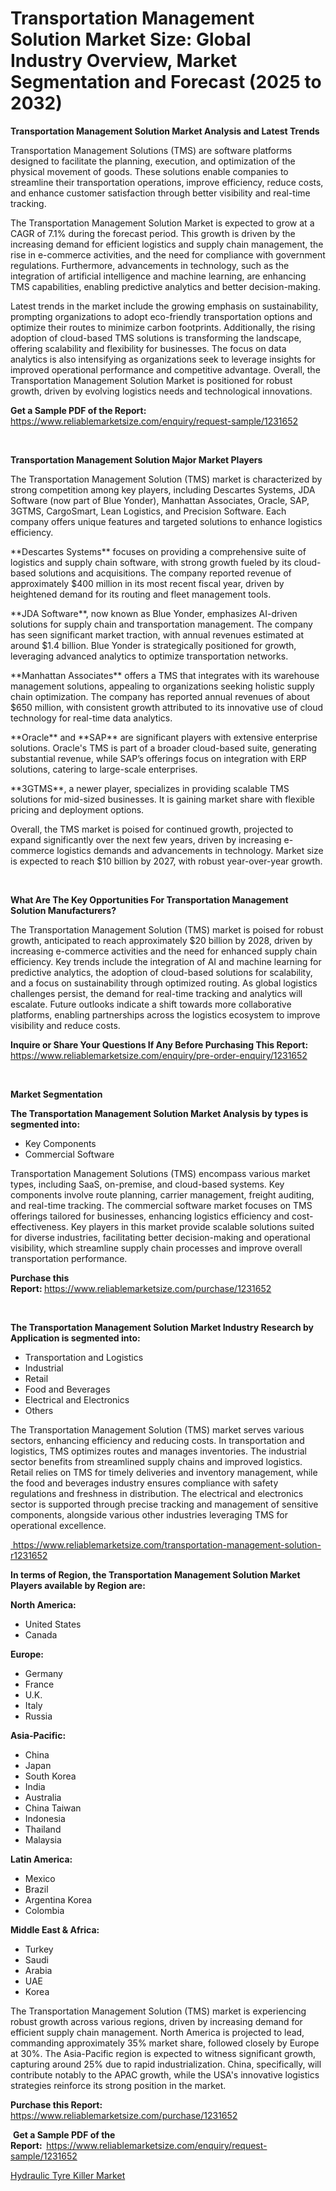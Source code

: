 <p><h1>Transportation Management Solution Market Size: Global Industry Overview, Market Segmentation and Forecast (2025 to 2032)</h1></p><p><strong>Transportation Management Solution Market Analysis and Latest Trends</strong></p>
<p><p>Transportation Management Solutions (TMS) are software platforms designed to facilitate the planning, execution, and optimization of the physical movement of goods. These solutions enable companies to streamline their transportation operations, improve efficiency, reduce costs, and enhance customer satisfaction through better visibility and real-time tracking.</p><p>The Transportation Management Solution Market is expected to grow at a CAGR of 7.1% during the forecast period. This growth is driven by the increasing demand for efficient logistics and supply chain management, the rise in e-commerce activities, and the need for compliance with government regulations. Furthermore, advancements in technology, such as the integration of artificial intelligence and machine learning, are enhancing TMS capabilities, enabling predictive analytics and better decision-making.</p><p>Latest trends in the market include the growing emphasis on sustainability, prompting organizations to adopt eco-friendly transportation options and optimize their routes to minimize carbon footprints. Additionally, the rising adoption of cloud-based TMS solutions is transforming the landscape, offering scalability and flexibility for businesses. The focus on data analytics is also intensifying as organizations seek to leverage insights for improved operational performance and competitive advantage. Overall, the Transportation Management Solution Market is positioned for robust growth, driven by evolving logistics needs and technological innovations.</p></p>
<p><strong>Get a Sample PDF of the Report:&nbsp;</strong> <a href="https://www.reliablemarketsize.com/enquiry/request-sample/1231652?utm_campaign=3101&utm_medium=2&utm_source=Github&utm_content=ia&utm_term=30032025&utm_id=transportation-management-solution">https://www.reliablemarketsize.com/enquiry/request-sample/1231652</a></p>
<p>&nbsp;</p>
<p><strong>Transportation Management Solution Major Market Players</strong></p>
<p><p>The Transportation Management Solution (TMS) market is characterized by strong competition among key players, including Descartes Systems, JDA Software (now part of Blue Yonder), Manhattan Associates, Oracle, SAP, 3GTMS, CargoSmart, Lean Logistics, and Precision Software. Each company offers unique features and targeted solutions to enhance logistics efficiency.</p><p>**Descartes Systems** focuses on providing a comprehensive suite of logistics and supply chain software, with strong growth fueled by its cloud-based solutions and acquisitions. The company reported revenue of approximately $400 million in its most recent fiscal year, driven by heightened demand for its routing and fleet management tools.</p><p>**JDA Software**, now known as Blue Yonder, emphasizes AI-driven solutions for supply chain and transportation management. The company has seen significant market traction, with annual revenues estimated at around $1.4 billion. Blue Yonder is strategically positioned for growth, leveraging advanced analytics to optimize transportation networks.</p><p>**Manhattan Associates** offers a TMS that integrates with its warehouse management solutions, appealing to organizations seeking holistic supply chain optimization. The company has reported annual revenues of about $650 million, with consistent growth attributed to its innovative use of cloud technology for real-time data analytics.</p><p>**Oracle** and **SAP** are significant players with extensive enterprise solutions. Oracle's TMS is part of a broader cloud-based suite, generating substantial revenue, while SAP’s offerings focus on integration with ERP solutions, catering to large-scale enterprises.</p><p>**3GTMS**, a newer player, specializes in providing scalable TMS solutions for mid-sized businesses. It is gaining market share with flexible pricing and deployment options.</p><p>Overall, the TMS market is poised for continued growth, projected to expand significantly over the next few years, driven by increasing e-commerce logistics demands and advancements in technology. Market size is expected to reach $10 billion by 2027, with robust year-over-year growth.</p></p>
<p>&nbsp;</p>
<p><strong>What Are The Key Opportunities For Transportation Management Solution Manufacturers?</strong></p>
<p><p>The Transportation Management Solution (TMS) market is poised for robust growth, anticipated to reach approximately $20 billion by 2028, driven by increasing e-commerce activities and the need for enhanced supply chain efficiency. Key trends include the integration of AI and machine learning for predictive analytics, the adoption of cloud-based solutions for scalability, and a focus on sustainability through optimized routing. As global logistics challenges persist, the demand for real-time tracking and analytics will escalate. Future outlooks indicate a shift towards more collaborative platforms, enabling partnerships across the logistics ecosystem to improve visibility and reduce costs.</p></p>
<p><strong>Inquire or Share Your Questions If Any Before Purchasing This Report:</strong> <a href="https://www.reliablemarketsize.com/enquiry/pre-order-enquiry/1231652?utm_campaign=3101&utm_medium=2&utm_source=Github&utm_content=ia&utm_term=30032025&utm_id=transportation-management-solution">https://www.reliablemarketsize.com/enquiry/pre-order-enquiry/1231652</a></p>
<p>&nbsp;</p>
<p><strong>Market Segmentation</strong></p>
<p><strong>The Transportation Management Solution Market Analysis by types is segmented into:</strong></p>
<p><ul><li>Key Components</li><li>Commercial Software</li></ul></p>
<p><p>Transportation Management Solutions (TMS) encompass various market types, including SaaS, on-premise, and cloud-based systems. Key components involve route planning, carrier management, freight auditing, and real-time tracking. The commercial software market focuses on TMS offerings tailored for businesses, enhancing logistics efficiency and cost-effectiveness. Key players in this market provide scalable solutions suited for diverse industries, facilitating better decision-making and operational visibility, which streamline supply chain processes and improve overall transportation performance.</p></p>
<p><strong>Purchase this Report:&nbsp;</strong><a href="https://www.reliablemarketsize.com/purchase/1231652?utm_campaign=3101&utm_medium=2&utm_source=Github&utm_content=ia&utm_term=30032025&utm_id=transportation-management-solution">https://www.reliablemarketsize.com/purchase/1231652</a></p>
<p>&nbsp;</p>
<p><strong>The Transportation Management Solution Market Industry Research by Application is segmented into:</strong></p>
<p><ul><li>Transportation and Logistics</li><li>Industrial</li><li>Retail</li><li>Food and Beverages</li><li>Electrical and Electronics</li><li>Others</li></ul></p>
<p><p>The Transportation Management Solution (TMS) market serves various sectors, enhancing efficiency and reducing costs. In transportation and logistics, TMS optimizes routes and manages inventories. The industrial sector benefits from streamlined supply chains and improved logistics. Retail relies on TMS for timely deliveries and inventory management, while the food and beverages industry ensures compliance with safety regulations and freshness in distribution. The electrical and electronics sector is supported through precise tracking and management of sensitive components, alongside various other industries leveraging TMS for operational excellence.</p></p>
<p><a href="https://www.reliablemarketsize.com/transportation-management-solution-r1231652?utm_campaign=3101&utm_medium=2&utm_source=Github&utm_content=ia&utm_term=30032025&utm_id=transportation-management-solution">&nbsp;https://www.reliablemarketsize.com/transportation-management-solution-r1231652</a></p>
<p><strong>In terms of Region, the Transportation Management Solution Market Players available by Region are:</strong></p>
<p>
    <p> <strong> North America: </strong>
        <ul>
            <li>United States</li>
            <li>Canada</li>
        </ul>
        </p> 
    <p> <strong> Europe: </strong>
        <ul>
            <li>Germany</li>
            <li>France</li>
            <li>U.K.</li>
            <li>Italy</li>
            <li>Russia</li>
        </ul>
        </p> 
    <p> <strong> Asia-Pacific: </strong>
        <ul>
            <li>China</li>
            <li>Japan</li>
            <li>South Korea</li>
            <li>India</li>
            <li>Australia</li>
            <li>China Taiwan</li>
            <li>Indonesia</li>
            <li>Thailand</li>
            <li>Malaysia</li>
        </ul>
        </p> 
    <p> <strong> Latin America: </strong>
        <ul>
            <li>Mexico</li>
            <li>Brazil</li>
            <li>Argentina Korea</li>
            <li>Colombia</li>
        </ul>
        </p> 
    <p> <strong> Middle East & Africa: </strong>
        <ul>
            <li>Turkey</li>
            <li>Saudi</li>
            <li>Arabia</li>
            <li>UAE</li>
            <li>Korea</li>
        </ul>
    </p>
    </p>
<p><p>The Transportation Management Solution (TMS) market is experiencing robust growth across various regions, driven by increasing demand for efficient supply chain management. North America is projected to lead, commanding approximately 35% market share, followed closely by Europe at 30%. The Asia-Pacific region is expected to witness significant growth, capturing around 25% due to rapid industrialization. China, specifically, will contribute notably to the APAC growth, while the USA's innovative logistics strategies reinforce its strong position in the market.</p></p>
<p><strong>Purchase this Report: </strong><a href="https://www.reliablemarketsize.com/purchase/1231652?utm_campaign=3101&utm_medium=2&utm_source=Github&utm_content=ia&utm_term=30032025&utm_id=transportation-management-solution">https://www.reliablemarketsize.com/purchase/1231652</a></p>
<p>&nbsp;<strong>Get a Sample PDF of the Report:&nbsp;&nbsp;</strong><a href="https://www.reliablemarketsize.com/enquiry/request-sample/1231652?utm_campaign=3101&utm_medium=2&utm_source=Github&utm_content=ia&utm_term=30032025&utm_id=transportation-management-solution">https://www.reliablemarketsize.com/enquiry/request-sample/1231652</a></p>
<p><strong></strong></p>
<p><p><a href="https://github.com/lateshab69/Market-Research-Report-List-1/blob/main/hydraulic-tyre-killer-market.md?utm_campaign=3101&utm_medium=2&utm_source=Github&utm_content=ia&utm_term=30032025&utm_id=transportation-management-solution">Hydraulic Tyre Killer Market</a></p></p>